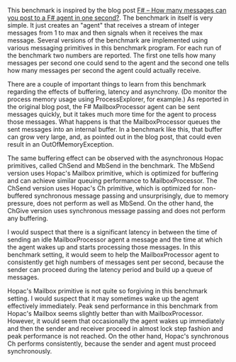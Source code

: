 This benchmark is inspired by the blog post
[F# – How many messages can you post to a F# agent in one second?](http://theburningmonk.com/2012/03/f-how-many-messages-can-you-post-to-a-f-agent-in-one-second/).
The benchmark in itself is very simple.  It just creates an "agent" that
receives a stream of integer messages from 1 to max and then signals when it
receives the max message.  Several versions of the benchmark are implemented
using various messaging primitives in this benchmark program.  For each run of
the benchmark two numbers are reported.  The first one tells how many messages
per second one could send to the agent and the second one tells how many
messages per second the agent could actually receive.

There are a couple of important things to learn from this benchmark regarding
the effects of buffering, latency and asynchrony.  (Do monitor the process
memory usage using ProcessExplorer, for example.)  As reported in the original
blog post, the F# MailboxProcessor agent can be sent messages quickly, but it
takes much more time for the agent to process those messages.  What happens is
that the MailboxProcessor queues the sent messages into an internal buffer.  In
a benchmark like this, that buffer can grow very large, and, as pointed out in
the blog post, that could even result in an OutOfMemoryException.

The same buffering effect can be observed with the asynchronous Hopac
primitives, called ChSend and MbSend in the benchmark.  The MbSend version uses
Hopac's Mailbox primitive, which is optimized for buffering and can achieve
similar queuing performance to MailboxProcessor.  The ChSend version uses
Hopac's Ch primitive, which is optimized for non-buffered synchronous message
passing and unsurprisingly, due to memory pressure, does not perform as well as
MbSend.  On the other hand, the ChGive version uses synchronous message passing
and does not perform any buffering.

I would suspect that there is a significant latency in between the time of
sending an idle MailboxProcessor agent a message and the time at which the agent
wakes up and starts processing those messages.  In this benchmark setting, it
would seem to help the MailboxProcessor agent to consistently get high numbers
of messages sent per second, because the sender can proceed during the latency
period and build up a queue of messages.

Hopac's Mailbox primitive is not quite so forgiving in this benchmark setting.
I would suspect that it may sometimes wake up the agent effectively immediately.
Peak send performance in this benchmark from Hopac's Mailbox seems slightly
better than with MailboxProcessor.  However, it would seem that occasionally the
agent wakes up immediately and then the sender and receiver proceed in almost
lock step fashion and peak performance is not reached.  On the other hand,
Hopac's synchronous Ch performs consistently, because the sender and agent must
proceed synchronously.
